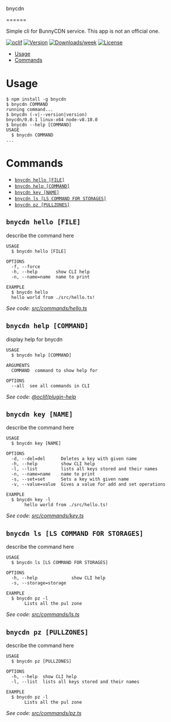 bnycdn

======

Simple cli for BunnyCDN service. This app is not an official one.

[![oclif](https://img.shields.io/badge/cli-oclif-brightgreen.svg)](https://oclif.io)
[![Version](https://img.shields.io/npm/v/bnycdn.svg)](https://npmjs.org/package/bnycdn)
[![Downloads/week](https://img.shields.io/npm/dw/bnycdn.svg)](https://npmjs.org/package/bnycdn)
[![License](https://img.shields.io/npm/l/bnycdn.svg)](https://github.com/DKFN/bnycdn/blob/master/package.json)

<!-- toc -->
* [Usage](#usage)
* [Commands](#commands)
<!-- tocstop -->
# Usage
<!-- usage -->
```sh-session
$ npm install -g bnycdn
$ bnycdn COMMAND
running command...
$ bnycdn (-v|--version|version)
bnycdn/0.0.1 linux-x64 node-v8.10.0
$ bnycdn --help [COMMAND]
USAGE
  $ bnycdn COMMAND
...
```
<!-- usagestop -->
# Commands
<!-- commands -->
* [`bnycdn hello [FILE]`](#bnycdn-hello-file)
* [`bnycdn help [COMMAND]`](#bnycdn-help-command)
* [`bnycdn key [NAME]`](#bnycdn-key-name)
* [`bnycdn ls [LS COMMAND FOR STORAGES]`](#bnycdn-ls-ls-command-for-storages)
* [`bnycdn pz [PULLZONES]`](#bnycdn-pz-pullzones)

## `bnycdn hello [FILE]`

describe the command here

```
USAGE
  $ bnycdn hello [FILE]

OPTIONS
  -f, --force
  -h, --help       show CLI help
  -n, --name=name  name to print

EXAMPLE
  $ bnycdn hello
  hello world from ./src/hello.ts!
```

_See code: [src/commands/hello.ts](https://github.com/DKFN/bnycdn/blob/v0.0.1/src/commands/hello.ts)_

## `bnycdn help [COMMAND]`

display help for bnycdn

```
USAGE
  $ bnycdn help [COMMAND]

ARGUMENTS
  COMMAND  command to show help for

OPTIONS
  --all  see all commands in CLI
```

_See code: [@oclif/plugin-help](https://github.com/oclif/plugin-help/blob/v2.1.6/src/commands/help.ts)_

## `bnycdn key [NAME]`

describe the command here

```
USAGE
  $ bnycdn key [NAME]

OPTIONS
  -d, --del=del      Deletes a key with given name
  -h, --help         show CLI help
  -l, --list         lists all keys stored and their names
  -n, --name=name    name to print
  -s, --set=set      Sets a key with given name
  -v, --value=value  Gives a value for add and set operations

EXAMPLE
  $ bnycdn key -l
       hello world from ./src/hello.ts!
```

_See code: [src/commands/key.ts](https://github.com/DKFN/bnycdn/blob/v0.0.1/src/commands/key.ts)_

## `bnycdn ls [LS COMMAND FOR STORAGES]`

describe the command here

```
USAGE
  $ bnycdn ls [LS COMMAND FOR STORAGES]

OPTIONS
  -h, --help             show CLI help
  -s, --storage=storage

EXAMPLE
  $ bnycdn pz -l
       Lists all the pul zone
```

_See code: [src/commands/ls.ts](https://github.com/DKFN/bnycdn/blob/v0.0.1/src/commands/ls.ts)_

## `bnycdn pz [PULLZONES]`

describe the command here

```
USAGE
  $ bnycdn pz [PULLZONES]

OPTIONS
  -h, --help  show CLI help
  -l, --list  lists all keys stored and their names

EXAMPLE
  $ bnycdn pz -l
       Lists all the pul zone
```

_See code: [src/commands/pz.ts](https://github.com/DKFN/bnycdn/blob/v0.0.1/src/commands/pz.ts)_
<!-- commandsstop -->
